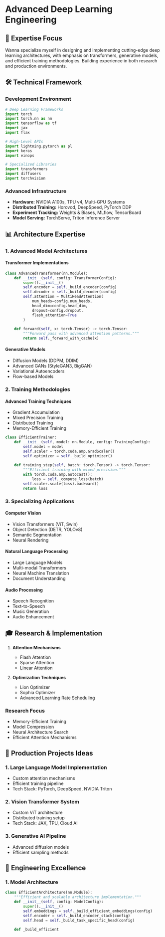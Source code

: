 # Advanced Deep Learning Engineering 

## 🎯 Expertise Focus
Wanna specialize myself in designing and implementing cutting-edge deep learning architectures, with emphasis on transformers, generative models, and efficient training methodologies. Building experience in both research and production environments.

## 🛠️ Technical Framework

### Development Environment
```python
# Deep Learning Frameworks
import torch
import torch.nn as nn
import tensorflow as tf
import jax
import flax

# High-Level APIs
import lightning.pytorch as pl
import keras
import einops

# Specialized Libraries
import transformers
import diffusers
import torchvision
```

### Advanced Infrastructure
- **Hardware:** NVIDIA A100s, TPU v4, Multi-GPU Systems
- **Distributed Training:** Horovod, DeepSpeed, PyTorch DDP
- **Experiment Tracking:** Weights & Biases, MLflow, TensorBoard
- **Model Serving:** TorchServe, Triton Inference Server

## 📊 Architecture Expertise

### 1. Advanced Model Architectures

#### Transformer Implementations
```python
class AdvancedTransformer(nn.Module):
    def __init__(self, config: TransformerConfig):
        super().__init__()
        self.encoder = self._build_encoder(config)
        self.decoder = self._build_decoder(config)
        self.attention = MultiHeadAttention(
            num_heads=config.num_heads,
            head_dim=config.head_dim,
            dropout=config.dropout,
            flash_attention=True
        )
        
    def forward(self, x: torch.Tensor) -> torch.Tensor:
        """Forward pass with advanced attention patterns."""
        return self._forward_with_cache(x)
```

#### Generative Models
- Diffusion Models (DDPM, DDIM)
- Advanced GANs (StyleGAN3, BigGAN)
- Variational Autoencoders
- Flow-based Models

### 2. Training Methodologies

#### Advanced Training Techniques
- Gradient Accumulation
- Mixed Precision Training
- Distributed Training
- Memory-Efficient Training

```python
class EfficientTrainer:
    def __init__(self, model: nn.Module, config: TrainingConfig):
        self.model = model
        self.scaler = torch.cuda.amp.GradScaler()
        self.optimizer = self._build_optimizer()
        
    def training_step(self, batch: torch.Tensor) -> torch.Tensor:
        """Efficient training with mixed precision."""
        with torch.cuda.amp.autocast():
            loss = self._compute_loss(batch)
        self.scaler.scale(loss).backward()
        return loss
```

### 3. Specializing Applications

#### Computer Vision
- Vision Transformers (ViT, Swin)
- Object Detection (DETR, YOLOv8)
- Semantic Segmentation
- Neural Rendering

#### Natural Language Processing
- Large Language Models
- Multi-modal Transformers
- Neural Machine Translation
- Document Understanding

#### Audio Processing
- Speech Recognition
- Text-to-Speech
- Music Generation
- Audio Enhancement

## 🎓 Research & Implementation

1. **Attention Mechanisms**
   - Flash Attention
   - Sparse Attention
   - Linear Attention

2. **Optimization Techniques**
   - Lion Optimizer
   - Sophia Optimizer
   - Advanced Learning Rate Scheduling

### Research Focus
- Memory-Efficient Training
- Model Compression
- Neural Architecture Search
- Efficient Attention Mechanisms

## 💼 Production Projects Ideas

### 1. Large Language Model Implementation
- Custom attention mechanisms
- Efficient training pipeline
- Tech Stack: PyTorch, DeepSpeed, NVIDIA Triton

### 2. Vision Transformer System
- Custom ViT architecture
- Distributed training setup
- Tech Stack: JAX, TPU, Cloud AI

### 3. Generative AI Pipeline
- Advanced diffusion models
- Efficient sampling methods

## 🌟 Engineering Excellence

### 1. Model Architecture
```python
class EfficientArchitecture(nn.Module):
    """Efficient and scalable architecture implementation."""
    def __init__(self, config: ModelConfig):
        super().__init__()
        self.embeddings = self._build_efficient_embeddings(config)
        self.encoder = self._build_encoder_stack(config)
        self.head = self._build_task_specific_head(config)
        
    def _build_efficient
